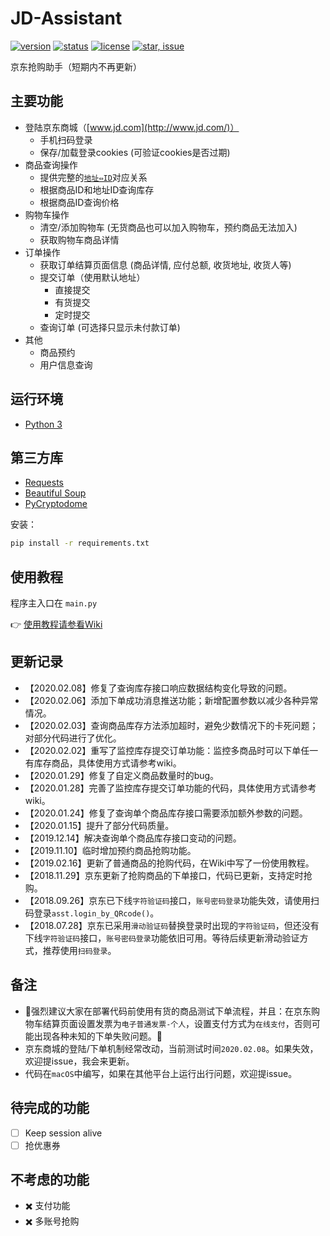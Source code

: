 # JD-Assistant

[![version](https://img.shields.io/badge/python-3.4+-blue.svg)](https://www.python.org/download/releases/3.4.0/) 
[![status](https://img.shields.io/badge/status-stable-green.svg)](https://github.com/tychxn/jd-assistant)
[![license](https://img.shields.io/badge/license-MIT-blue.svg)](./LICENSE)
[![star, issue](https://img.shields.io/badge/star%2C%20issue-welcome-brightgreen.svg)](https://github.com/tychxn/jd-assistant)

京东抢购助手（短期内不再更新）

## 主要功能

- 登陆京东商城（[www.jd.com](http://www.jd.com/)）
  - 手机扫码登录
  - 保存/加载登录cookies (可验证cookies是否过期)
- 商品查询操作
  - 提供完整的[`地址⇔ID`](./area_id/)对应关系
  - 根据商品ID和地址ID查询库存
  - 根据商品ID查询价格
- 购物车操作
  - 清空/添加购物车 (无货商品也可以加入购物车，预约商品无法加入)
  - 获取购物车商品详情
- 订单操作
  - 获取订单结算页面信息 (商品详情, 应付总额, 收货地址, 收货人等)
  - 提交订单（使用默认地址）
    - 直接提交
    - 有货提交
    - 定时提交
  - 查询订单 (可选择只显示未付款订单)
- 其他
  - 商品预约
  - 用户信息查询

## 运行环境

- [Python 3](https://www.python.org/)

## 第三方库

- [Requests](http://docs.python-requests.org/en/master/)
- [Beautiful Soup](https://www.crummy.com/software/BeautifulSoup/bs4/doc/)
- [PyCryptodome](https://github.com/Legrandin/pycryptodome)

安装：
```sh
pip install -r requirements.txt
```

## 使用教程

程序主入口在 `main.py`

👉 [使用教程请参看Wiki](https://github.com/tychxn/jd-assistant/wiki/1.-%E4%BA%AC%E4%B8%9C%E6%8A%A2%E8%B4%AD%E5%8A%A9%E6%89%8B%E7%94%A8%E6%B3%95)


## 更新记录

- 【2020.02.08】修复了查询库存接口响应数据结构变化导致的问题。
- 【2020.02.06】添加下单成功消息推送功能；新增配置参数以减少各种异常情况。
- 【2020.02.03】查询商品库存方法添加超时，避免少数情况下的卡死问题；对部分代码进行了优化。
- 【2020.02.02】重写了监控库存提交订单功能：监控多商品时可以下单任一有库存商品，具体使用方式请参考wiki。
- 【2020.01.29】修复了自定义商品数量时的bug。
- 【2020.01.28】完善了监控库存提交订单功能的代码，具体使用方式请参考wiki。
- 【2020.01.24】修复了查询单个商品库存接口需要添加额外参数的问题。
- 【2020.01.15】提升了部分代码质量。
- 【2019.12.14】解决查询单个商品库存接口变动的问题。
- 【2019.11.10】临时增加预约商品抢购功能。
- 【2019.02.16】更新了普通商品的抢购代码，在Wiki中写了一份使用教程。
- 【2018.11.29】京东更新了抢购商品的下单接口，代码已更新，支持定时抢购。
- 【2018.09.26】京东已下线`字符验证码`接口，`账号密码登录`功能失效，请使用扫码登录`asst.login_by_QRcode()`。
- 【2018.07.28】京东已采用`滑动验证码`替换登录时出现的`字符验证码`，但还没有下线`字符验证码`接口，`账号密码登录`功能依旧可用。等待后续更新滑动验证方式，推荐使用`扫码登录`。

## 备注

- 🌟强烈建议大家在部署代码前使用有货的商品测试下单流程，并且：在京东购物车结算页面设置发票为`电子普通发票-个人`，设置支付方式为`在线支付`，否则可能出现各种未知的下单失败问题。🌟
- 京东商城的登陆/下单机制经常改动，当前测试时间`2020.02.08`。如果失效，欢迎提issue，我会来更新。
- 代码在`macOS`中编写，如果在其他平台上运行出行问题，欢迎提issue。

## 待完成的功能

- [ ] Keep session alive
- [ ] 抢优惠券

## 不考虑的功能

- ✖️ 支付功能
- ✖️ 多账号抢购
